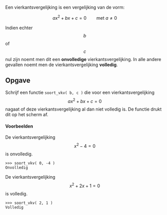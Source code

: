 Een vierkantsvergelijking is een vergelijking van de vorm:

$$ax^2+bx+c = 0 \qquad \text{met } a\not = 0$$

Indien echter $$b$$ of $$c$$ nul zijn noemt men dit een **onvolledige** vierkantsvergelijking. In alle andere gevallen noemt men de vierkantsvergelijking **volledig**.

## Opgave

Schrijf een functie `soort_vkv( b, c )` die voor een vierkantsvergelijking $$ax^2+bx+c=0$$ nagaat of deze vierkantsvergelijking al dan niet volledig is. De functie drukt dit op het scherm af.

#### Voorbeelden
De vierkantsvergelijking $$x^2-4 = 0$$ is onvolledig.
```
>>> soort_vkv( 0, -4 )
Onvolledig
```

De vierkantsvergelijking $$x^2+2x+1 = 0$$ is volledig.
```
>>> soort_vkv( 2, 1 )
Volledig
```